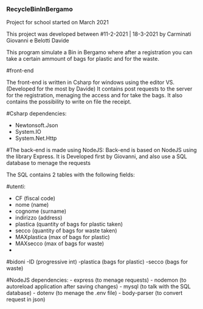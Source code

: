 ### RecycleBinInBergamo
Project for school started on March 2021

This project was developed between #11-2-2021 | 18-3-2021 by Carminati Giovanni e Belotti Davide

This program simulate a Bin in Bergamo where after a registration you can take a certain ammount of bags for plastic and for the waste.

#front-end

The front-end is written in Csharp for windows using the editor VS. (Developed for the most by Davide)
It contains post requests to the server for the registration, menaging the access and for take the bags.
It also contains the possibility to write on file the receipt. 

#Csharp dependencies: 
 - Newtonsoft.Json
 - System.IO
 - System.Net.Http

#The back-end is made using NodeJS:
Back-end is based on NodeJS using the library Express.
It is Developed first by Giovanni, and also use a SQL database to menage the requests

The SQL contains 2 tables with the following fields:

#utenti:
 - CF (fiscal code)
 - nome (name)
 - cognome (surname)
 - indirizzo (address)
 - plastica (quantity of bags for plastic taken)
 - secco (quantity of bags for waste taken)
 - MAXplastica (max of bags for plastic)
 - MAXsecco (max of bags for waste)
 - 
#bidoni
 -ID (progressive int)
 -plastica (bags for plastic)
 -secco (bags for waste)
    
    
    
 #NodeJS dependencies:
    - express (to menage requests)
    - nodemon  (to autoreload application after saving changes)
    - mysql  (to talk with the SQL database)
    - dotenv (to menage the .env file)
    - body-parser (to convert request in json)
   
